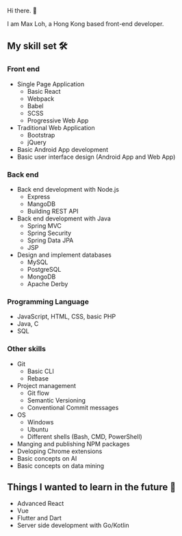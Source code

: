 Hi there. 👋

I am Max Loh, a Hong Kong based front-end developer.

## My skill set 🛠️

### Front end

- Single Page Application
  - Basic React
  - Webpack
  - Babel
  - SCSS
  - Progressive Web App
- Traditional Web Application
  - Bootstrap
  - jQuery
- Basic Android App development
- Basic user interface design (Android App and Web App)

### Back end

- Back end development with Node.js
  - Express
  - MangoDB
  - Building REST API
- Back end development with Java
  - Spring MVC
  - Spring Security
  - Spring Data JPA
  - JSP
- Design and implement databases
  - MySQL
  - PostgreSQL
  - MongoDB
  - Apache Derby

### Programming Language

- JavaScript, HTML, CSS, basic PHP
- Java, C
- SQL

### Other skills

- Git
  - Basic CLI
  - Rebase
- Project management
  - Git flow
  - Semantic Versioning
  - Conventional Commit messages
- OS
  - Windows
  - Ubuntu
  - Different shells (Bash, CMD, PowerShell)
- Manging and publishing NPM packages
- Dveloping Chrome extensions
- Basic concepts on AI
- Basic concepts on data mining

## Things I wanted to learn in the future 🤩

- Advanced React
- Vue
- Flutter and Dart
- Server side development with Go/Kotlin
